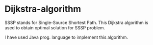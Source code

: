 # Dijkstra-algorithm
SSSP stands for Single-Source Shortest Path. This Dijkstra algorithm is used to obtain optimal solution for SSSP problem.

I have used Java prog. language to implement this algorithm.

